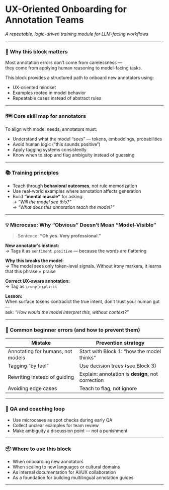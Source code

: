 # UX-Oriented Onboarding for Annotation Teams  
*A repeatable, logic-driven training module for LLM-facing workflows*

---

### 🎯 Why this block matters

Most annotation errors don’t come from carelessness —  
they come from applying human reasoning to model-facing tasks.

This block provides a structured path to onboard new annotators using:

- UX-oriented mindset  
- Examples rooted in model behavior  
- Repeatable cases instead of abstract rules

---

### 🗺️ Core skill map for annotators

To align with model needs, annotators must:

- Understand what the model “sees” — tokens, embeddings, probabilities  
- Avoid human logic (“this sounds positive”)  
- Apply tagging systems consistently  
- Know when to stop and flag ambiguity instead of guessing

---

### 📚 Training principles

- Teach through **behavioral outcomes**, not rule memorization  
- Use real-world examples where annotation affects generation  
- Build **“mental muscle”** for asking:  
  → *“Will the model see this?”*  
  → *“What does this annotation teach the model?”*

---

### 💡 Microcase: Why “Obvious” Doesn’t Mean “Model-Visible”

> Sentence: **“Oh yes. Very professional.”**

**New annotator’s instinct:**  
→ Tags it as `sentiment.positive` — because the words are flattering

**Why this breaks the model:**  
→ The model sees only token-level signals. Without irony markers, it learns that this phrase = praise

**Correct UX-aware annotation:**  
→ Tag as `irony.explicit`

**Lesson:**  
When surface tokens contradict the true intent, don’t trust your human gut —  
ask: *“How would the model interpret this, without context?”*

---

### 🚫 Common beginner errors (and how to prevent them)

| Mistake                            | Prevention strategy                                |
|------------------------------------|----------------------------------------------------|
| Annotating for humans, not models | Start with Block 1: “how the model thinks”         |
| Tagging “by feel”                 | Use decision trees (see Block 3)                   |
| Rewriting instead of guiding      | Explain: annotation is **design**, not correction  |
| Avoiding edge cases               | Teach to flag, not ignore                         |

---

### 🧩 QA and coaching loop

- Use microcases as spot checks during early QA  
- Collect unclear examples for team review  
- Make ambiguity a discussion point — not a punishment

---

### 📦 Where to use this block

- When onboarding new annotators  
- When scaling to new languages or cultural domains  
- As internal documentation for AI/UX collaboration  
- As a foundation for building multilingual annotation guides

---
